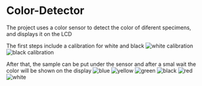 # Color-Detector

The project uses a color sensor to detect the color of diferent specimens, and displays it on the LCD

The first steps include a calibration for white and black
![white calibration](https://user-images.githubusercontent.com/73952485/196040731-c61b24b7-1481-400e-84fd-6560c0f4cfa1.jpg)
![black calibration](https://user-images.githubusercontent.com/73952485/196040717-18cccc5c-ecc8-416c-9f02-296fa630dcec.jpg)

After that, the sample can be put under the sensor and after a smal wait the color will be shown on the display
![blue](https://user-images.githubusercontent.com/73952485/196040656-211343e4-e974-473c-9b90-cfde9f5d144b.jpg)
![yellow](https://user-images.githubusercontent.com/73952485/196040682-cc9b1908-f87c-4c9e-bee2-807bda0e49db.jpg)
![green](https://user-images.githubusercontent.com/73952485/196040694-9420dafb-c847-490a-9ecb-dc88ad03ff5d.jpg)
![black](https://user-images.githubusercontent.com/73952485/196040702-e53b02fa-b337-4208-b0e4-51e9966cc26b.jpg)
![red](https://user-images.githubusercontent.com/73952485/196040724-7660273b-33ad-4063-988b-13761b515659.jpg)
![white](https://user-images.githubusercontent.com/73952485/196040738-121967c7-65be-4df2-8c8e-41756228b2d7.jpg)
